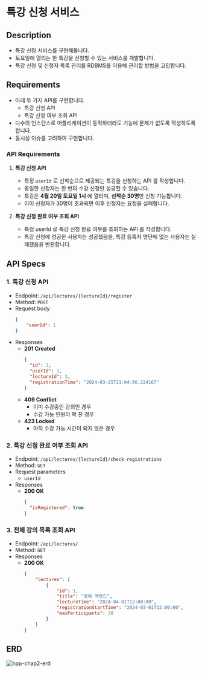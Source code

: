 # 특강 신청 서비스

## Description

- 특강 신청 서비스를 구현해봅니다.
- 토요일에 열리는 한 특강을 신청할 수 있는 서비스를 개발합니다.
- 특강 신청 및 신청자 목록 관리를 RDBMS를 이용해 관리할 방법을 고민합니다.

## Requirements

- 아래 두 가지 API를 구현합니다.
    - 특강 신청 API
    - 특강 신청 여부 조회 API
- 다수의 인스턴스로 어플리케이션이 동작하더라도 기능에 문제가 없도록 작성하도록 합니다.
- 동시성 이슈를 고려하여 구현합니다.

### API Requirements

1. **특강 신청 API**
    - 특정 `userId` 로 선착순으로 제공되는 특강을 신청하는 API 를 작성합니다.
    - 동일한 신청자는 한 번의 수강 신청만 성공할 수 있습니다.
    - 특강은 **4월 20일 토요일 1시** 에 열리며, **선착순 30명**만 신청 가능합니다.
    - 이미 신청자가 30명이 초과되면 이후 신청자는 요청을 실패합니다.

2. **특강 신청 완료 여부 조회 API**
    - 특정 userId 로 특강 신청 완료 여부를 조회하는 API 를 작성합니다.
    - 특강 신청에 성공한 사용자는 성공했음을, 특강 등록자 명단에 없는 사용자는 실패했음을 반환합니다.

## API Specs

### 1. **특강 신청 API**

- Endpoint: `/api/lectures/{lectureId}/register`
- Method: `POST`
- Request body
    ```json 
    {
        "userId": 1
    }
    ```
- Responses
    - **201 Created**
        ```json
        {
          "id": 1,
          "userId": 2,
          "lectureId": 3,
          "registrationTime": "2024-03-25T21:04:06.224167"
        }
        ```
    - **409 Conflict**
        - 이미 수강중인 강의인 경우
        - 수강 가능 인원이 꽉 찬 경우
    - **423 Locked**
        - 아직 수강 가능 시간이 되지 않은 경우

### 2. **특강 신청 완료 여부 조회 API**

- Endpoint: `/api/lectures/{lectureId}/check-registrations`
- Method: `GET`
- Request parameters
    - `userId`
- Responses
    - **200 OK**
        ```json
        {
          "isRegistered": true
        }
        ```
      
### 3. **전체 강의 목록 조회 API**

- Endpoint: `/api/lectures/`
- Method: `GET`
- Responses
    - **200 OK**
        ```json
        {
            "lectures": [
                {
                    "id": 1,
                    "title": "항해 백엔드",
                    "lectureTime": "2024-04-01T12:00:00",
                    "registrationStartTime": "2024-03-01T12:00:00",
                    "maxParticipants": 30
                }
            ]
        }
        ``` 

## ERD

![hpp-chap2-erd](https://i.ibb.co/vdVzHV9/hpp-chap2-erd-4.png)
